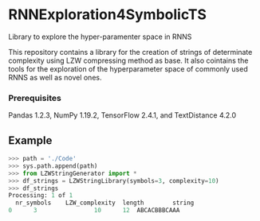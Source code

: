 # RNNExploration4SymbolicTS

Library to explore the hyper-paramenter space in RNNS

This repository contains a library for the creation of strings of determinate complexity using
LZW compressing method as base. It also cointains the tools for the exploration of the 
hyperparameter space of commonly used RNNS as well as novel ones.

### Prerequisites
Pandas 1.2.3, NumPy 1.19.2, TensorFlow 2.4.1, and TextDistance 4.2.0

## Example

```python
>>> path = './Code'
>>> sys.path.append(path)
>>> from LZWStringGenerator import *
>>> df_strings = LZWStringLibrary(symbols=3, complexity=10)
>>> df_strings
Processing: 1 of 1
  nr_symbols	LZW_complexity	length	      string
0	   3	            10	    12  ABCACBBBCAAA
```
